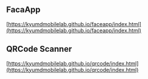 ## FacaApp
[https://kyumdmobilelab.github.io/faceapp/index.html](https://kyumdmobilelab.github.io/faceapp/index.html)

## QRCode Scanner
[https://kyumdmobilelab.github.io/qrcode/index.html](https://kyumdmobilelab.github.io/qrcode/index.html)
